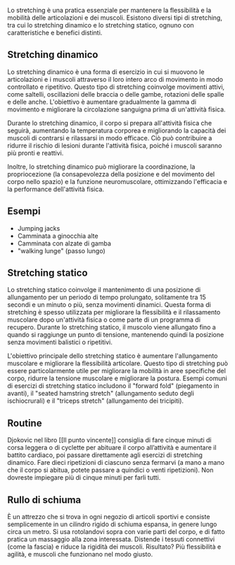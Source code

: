 Lo stretching è una pratica essenziale per mantenere la flessibilità e la mobilità delle articolazioni e dei muscoli. Esistono diversi tipi di stretching, tra cui lo stretching dinamico e lo stretching statico, ognuno con caratteristiche e benefici distinti.

## Stretching dinamico 

Lo stretching dinamico è una forma di esercizio in cui si muovono le articolazioni e i muscoli attraverso il loro intero arco di movimento in modo controllato e ripetitivo.
Questo tipo di stretching coinvolge movimenti attivi, come saltelli, oscillazioni delle braccia o delle gambe, rotazioni delle spalle e delle anche. L'obiettivo è aumentare gradualmente la gamma di movimento e migliorare la circolazione sanguigna prima di un'attività fisica.

Durante lo stretching dinamico, il corpo si prepara all'attività fisica che seguirà, aumentando la temperatura corporea e migliorando la capacità dei muscoli di contrarsi e rilassarsi in modo efficace. Ciò può contribuire a ridurre il rischio di lesioni durante l'attività fisica, poiché i muscoli saranno più pronti e reattivi.

Inoltre, lo stretching dinamico può migliorare la coordinazione, la propriocezione (la consapevolezza della posizione e del movimento del corpo nello spazio) e la funzione neuromuscolare, ottimizzando l'efficacia e la performance dell'attività fisica.

## Esempi
* Jumping jacks
* Camminata a ginocchia alte
* Camminata con alzate di gamba
* "walking lunge" (passo lungo)

## Stretching statico 

Lo stretching statico coinvolge il mantenimento di una posizione di allungamento per un periodo di tempo prolungato, solitamente tra 15 secondi e un minuto o più, senza movimenti dinamici. Questa forma di stretching è spesso utilizzata per migliorare la flessibilità e il rilassamento muscolare dopo un'attività fisica o come parte di un programma di recupero. Durante lo stretching statico, il muscolo viene allungato fino a quando si raggiunge un punto di tensione, mantenendo quindi la posizione senza movimenti balistici o ripetitivi.

L'obiettivo principale dello stretching statico è aumentare l'allungamento muscolare e migliorare la flessibilità articolare. Questo tipo di stretching può essere particolarmente utile per migliorare la mobilità in aree specifiche del corpo, ridurre la tensione muscolare e migliorare la postura. Esempi comuni di esercizi di stretching statico includono il "forward fold" (piegamento in avanti), il "seated hamstring stretch" (allungamento seduto degli ischiocrurali) e il "triceps stretch" (allungamento dei tricipiti).

## Routine
Djokovic nel libro [[Il punto vincente]] consiglia di fare cinque minuti di corsa leggera o di cyclette per abituare il corpo all’attività e aumentare il battito cardiaco, poi passare direttamente agli esercizi di stretching dinamico.
Fare dieci ripetizioni di ciascuno senza fermarvi (a mano a mano che il corpo si abitua, potete passare a quindici o venti ripetizioni).
Non dovreste impiegare più di cinque minuti per farli tutti.

## Rullo di schiuma
È un attrezzo che si trova in ogni negozio di articoli sportivi e consiste semplicemente in un cilindro rigido di schiuma espansa, in genere lungo circa un metro. Si usa rotolandovi sopra con varie parti del corpo, e di fatto pratica un massaggio alla zona interessata. Distende i tessuti connettivi (come la fascia) e riduce la rigidità dei muscoli. Risultato? Più flessibilità e agilità, e muscoli che funzionano nel modo giusto.